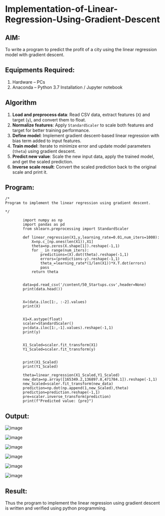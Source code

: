 # Implementation-of-Linear-Regression-Using-Gradient-Descent

## AIM:
To write a program to predict the profit of a city using the linear regression model with gradient descent.

## Equipments Required:
1. Hardware – PCs
2. Anaconda – Python 3.7 Installation / Jupyter notebook

## Algorithm



1. **Load and preprocess data**: Read CSV data, extract features (`X`) and target (`y`), and convert them to float.
2. **Normalize features**: Apply `StandardScaler` to scale both features and target for better training performance.
3. **Define model**: Implement gradient descent-based linear regression with bias term added to input features.
4. **Train model**: Iterate to minimize error and update model parameters (`theta`) using gradient descent.
5. **Predict new value**: Scale the new input data, apply the trained model, and get the scaled prediction.
6. **Inverse scale result**: Convert the scaled prediction back to the original scale and print it.


## Program:
```
/*
Program to implement the linear regression using gradient descent.

*/
```


            import numpy as np
            import pandas as pd
            from sklearn.preprocessing import StandardScaler
            
            def linear_regression(X1,y,learning_rate=0.01,num_iters=1000):
                X=np.c_[np.ones(len(X1)),X1]
                theta=np.zeros(X.shape[1]).reshape(-1,1)
                for _ in range(num_iters):
                    predictions=(X).dot(theta).reshape(-1,1)
                    errors=(predictions-y).reshape(-1,1)
                    theta_=learning_rate*(1/len(X1))*X.T.dot(errors)
                    pass
                return theta
            
            
            data=pd.read_csv('/content/50_Startups.csv',header=None)
            print(data.head())
            
            
            X=(data.iloc[1:, :-2].values)
            print(X)
            
            
            X1=X.astype(float)
            scaler=StandardScaler()
            y=(data.iloc[1:,-1].values).reshape(-1,1)
            print(y)
            
            
            X1_Scaled=scaler.fit_transform(X1)
            Y1_Scaled=scaler.fit_transform(y)
            
            
            print(X1_Scaled)
            print(Y1_Scaled)
            
            theta=linear_regression(X1_Scaled,Y1_Scaled)
            new_data=np.array([165349.2,136897.8,471784.1]).reshape(-1,1)
            new_Scaled=scaler.fit_transform(new_data)
            prediction=np.dot(np.append(1,new_Scaled),theta)
            prediction=prediction.reshape(-1,1)
            pre=scaler.inverse_transform(prediction)
            print(f"Predicted value: {pre}")


## Output:

![image](https://github.com/user-attachments/assets/053d5d73-e837-47d4-a8a2-39bd7c2c429e)

![image](https://github.com/user-attachments/assets/221d7eb2-9871-4d92-b1a1-a8e30b4837d5)

![image](https://github.com/user-attachments/assets/97895db7-8c77-4348-bc56-4240fb1165cb)

![image](https://github.com/user-attachments/assets/3f38a072-a4a8-4925-ade2-e0c7b700c0b3)

![image](https://github.com/user-attachments/assets/c0f92d6b-9b00-47a0-a9a5-12920b1ba734)

![image](https://github.com/user-attachments/assets/210d0076-58b5-4f67-9b56-c485b924a9a9)


## Result:
Thus the program to implement the linear regression using gradient descent is written and verified using python programming.

